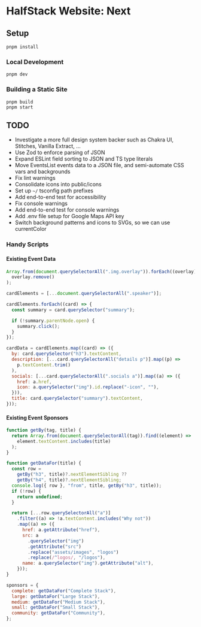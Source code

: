 # HalfStack Website: Next

## Setup

```shell
pnpm install
```

### Local Development

```shell
pnpm dev
```

### Building a Static Site

```shell
pnpm build
pnpm start
```

## TODO

- Investigate a more full design system backer such as Chakra UI, Stitches, Vanilla Extract, ...
- Use Zod to enforce parsing of JSON
- Expand ESLint field sorting to JSON and TS type literals
- Move EventsList events data to a JSON file, and semi-automate CSS vars and backgrounds
- Fix lint warnings
- Consolidate icons into public/icons
- Set up `~/` tsconfig path prefixes
- Add end-to-end test for accessibility
- Fix console warnings
- Add end-to-end test for console warnings
- Add .env file setup for Google Maps API key
- Switch background patterns and icons to SVGs, so we can use currentColor

### Handy Scripts

#### Existing Event Data

```js
Array.from(document.querySelectorAll(".img.overlay")).forEach((overlay) =>
  overlay.remove()
);

cardElements = [...document.querySelectorAll(".speaker")];

cardElements.forEach((card) => {
  const summary = card.querySelector("summary");

  if (!summary.parentNode.open) {
    summary.click();
  }
});

cardData = cardElements.map((card) => ({
  by: card.querySelector("h3").textContent,
  description: [...card.querySelectorAll("details p")].map((p) =>
    p.textContent.trim()
  ),
  socials: [...card.querySelectorAll(".socials a")].map((a) => ({
    href: a.href,
    icon: a.querySelector("img").id.replace("-icon", ""),
  })),
  title: card.querySelector("summary").textContent,
}));
```

#### Existing Event Sponsors

```js
function getBy(tag, title) {
  return Array.from(document.querySelectorAll(tag)).find((element) =>
    element.textContent.includes(title)
  );
}

function getDataFor(title) {
  const row =
    getBy("h3", title)?.nextElementSibling ??
    getBy("h4", title)?.nextElementSibling;
  console.log({ row }, "from", title, getBy("h3", title));
  if (!row) {
    return undefined;
  }

  return [...row.querySelectorAll("a")]
    .filter((a) => !a.textContent.includes("Why not"))
    .map((a) => ({
      href: a.getAttribute("href"),
      src: a
        .querySelector("img")
        .getAttribute("src")
        .replace("assets/images", "logos")
        .replace(/^logos/, "/logos"),
      name: a.querySelector("img").getAttribute("alt"),
    }));
}

sponsors = {
  complete: getDataFor("Complete Stack"),
  large: getDataFor("Large Stack"),
  medium: getDataFor("Medium Stack"),
  small: getDataFor("Small Stack"),
  community: getDataFor("Community"),
};
```

